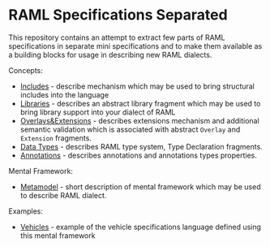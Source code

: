 # RAML Specifications Separated

This repository contains an attempt to extract few parts of RAML specifications in separate mini specifications and to make them available as a building blocks for usage in describing new RAML dialects. 

Concepts:

* [Includes](includes.md) - describe mechanism which may be used to bring structural includes into the language
* [Libraries](libraries.md) - describes an abstract library fragment which may be used to bring library support into your dialect of RAML
* [Overlays&Extensions](overlays.md) - describes extensions mechanism and additional semantic validation which is associated with abstract `Overlay` and `Extension` fragments.
* [Data Types](types.md) - describes RAML type system, Type Declaration fragments.
* [Annotations](annotations.md) - describes annotations and annotations types properties.

Mental Framework:
* [Metamodel](metamodel.md) - short description of mental framework which may be used to describe RAML dialect.

Examples:
 * [Vehicles](example.md) - example of the vehicle specifications language defined using this mental framework 
